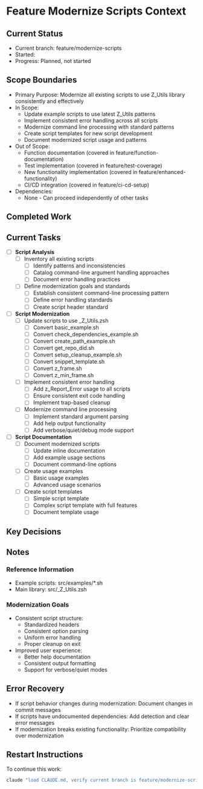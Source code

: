 # Feature Modernize Scripts Context

## Current Status
- Current branch: feature/modernize-scripts
- Started: <!-- Will be filled when branch is created -->
- Progress: Planned, not started

## Scope Boundaries
- Primary Purpose: Modernize all existing scripts to use Z_Utils library consistently and effectively
- In Scope: 
  - Update example scripts to use latest Z_Utils patterns
  - Implement consistent error handling across all scripts
  - Modernize command line processing with standard patterns
  - Create script templates for new script development
  - Document modernized script usage and patterns
- Out of Scope:
  - Function documentation (covered in feature/function-documentation)
  - Test implementation (covered in feature/test-coverage)
  - New functionality implementation (covered in feature/enhanced-functionality)
  - CI/CD integration (covered in feature/ci-cd-setup)
- Dependencies:
  - None - Can proceed independently of other tasks

## Completed Work
<!-- No entries yet -->

## Current Tasks
- [ ] **Script Analysis**
  - [ ] Inventory all existing scripts
    - [ ] Identify patterns and inconsistencies
    - [ ] Catalog command-line argument handling approaches
    - [ ] Document error handling practices
  - [ ] Define modernization goals and standards
    - [ ] Establish consistent command-line processing pattern
    - [ ] Define error handling standards
    - [ ] Create script header standard

- [ ] **Script Modernization**
  - [ ] Update scripts to use _Z_Utils.zsh
    - [ ] Convert basic_example.sh
    - [ ] Convert check_dependencies_example.sh
    - [ ] Convert create_path_example.sh
    - [ ] Convert get_repo_did.sh
    - [ ] Convert setup_cleanup_example.sh
    - [ ] Convert snippet_template.sh
    - [ ] Convert z_frame.sh
    - [ ] Convert z_min_frame.sh
  - [ ] Implement consistent error handling
    - [ ] Add z_Report_Error usage to all scripts
    - [ ] Ensure consistent exit code handling
    - [ ] Implement trap-based cleanup
  - [ ] Modernize command line processing
    - [ ] Implement standard argument parsing
    - [ ] Add help output functionality
    - [ ] Add verbose/quiet/debug mode support

- [ ] **Script Documentation**
  - [ ] Document modernized scripts
    - [ ] Update inline documentation
    - [ ] Add example usage sections
    - [ ] Document command-line options
  - [ ] Create usage examples
    - [ ] Basic usage examples
    - [ ] Advanced usage scenarios
  - [ ] Create script templates
    - [ ] Simple script template
    - [ ] Complex script template with full features
    - [ ] Document template usage

## Key Decisions
<!-- No entries yet -->

## Notes
### Reference Information
- Example scripts: src/examples/*.sh
- Main library: src/_Z_Utils.zsh

### Modernization Goals
- Consistent script structure:
  - Standardized headers
  - Consistent option parsing
  - Uniform error handling
  - Proper cleanup on exit
- Improved user experience:
  - Better help documentation
  - Consistent output formatting
  - Support for verbose/quiet modes

## Error Recovery
- If script behavior changes during modernization: Document changes in commit messages
- If scripts have undocumented dependencies: Add detection and clear error messages
- If modernization breaks existing functionality: Prioritize compatibility over modernization

## Restart Instructions
To continue this work:
```bash
claude "load CLAUDE.md, verify current branch is feature/modernize-scripts, load appropriate context, and continue modernizing Z_Utils scripts"
```